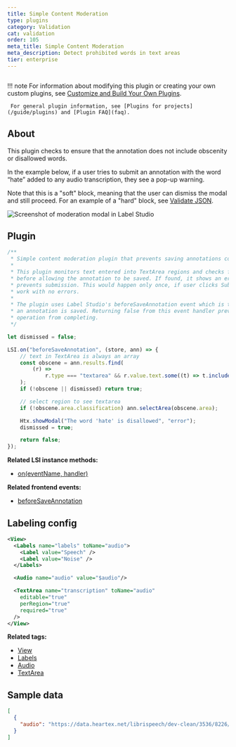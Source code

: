 ```yaml
---
title: Simple Content Moderation
type: plugins
category: Validation
cat: validation
order: 105
meta_title: Simple Content Moderation
meta_description: Detect prohibited words in text areas
tier: enterprise
---
```


<img src="/images/plugins/moderation-thumb.png" alt="" class="gif-border" style="max-width: 552px !important;" />

!!! note
     For information about modifying this plugin or creating your own custom plugins, see [Customize and Build Your Own Plugins](custom).

     For general plugin information, see [Plugins for projects](/guide/plugins) and [Plugin FAQ](faq).

## About

This plugin checks to ensure that the annotation does not include obscenity or disallowed words. 

In the example below, if a user tries to submit an annotation with the word “hate” added to any audio transcription, they see a pop-up warning. 

Note that this is a "soft" block, meaning that the user can dismiss the modal and still proceed. For an example of a "hard" block, see [Validate JSON](json_validation). 

![Screenshot of moderation modal in Label Studio](/images/plugins/moderation.png)


## Plugin

```javascript
/**
 * Simple content moderation plugin that prevents saving annotations containing hate speech
 *
 * This plugin monitors text entered into TextArea regions and checks for the word "hate"
 * before allowing the annotation to be saved. If found, it shows an error message and
 * prevents submission. This would happen only once, if user clicks Submit again it would
 * work with no errors.
 *
 * The plugin uses Label Studio's beforeSaveAnnotation event which is triggered before
 * an annotation is saved. Returning false from this event handler prevents the save
 * operation from completing.
 */

let dismissed = false;

LSI.on("beforeSaveAnnotation", (store, ann) => {
	// text in TextArea is always an array
	const obscene = ann.results.find(
		(r) =>
			r.type === "textarea" && r.value.text.some((t) => t.includes("hate")),
	);
	if (!obscene || dismissed) return true;

	// select region to see textarea
	if (!obscene.area.classification) ann.selectArea(obscene.area);

	Htx.showModal("The word 'hate' is disallowed", "error");
	dismissed = true;

	return false;
});
```

**Related LSI instance methods:**

* [on(eventName, handler)](custom#LSI-on-eventName-handler)
  
**Related frontend events:**

* [beforeSaveAnnotation](/guide/frontend_reference#beforeSaveAnnotation)

## Labeling config

```xml
<View>
  <Labels name="labels" toName="audio">
    <Label value="Speech" />
    <Label value="Noise" />
  </Labels>

  <Audio name="audio" value="$audio"/>

  <TextArea name="transcription" toName="audio"
    editable="true"
    perRegion="true"
    required="true"
  />
</View>
```

**Related tags:**

* [View](/tags/view.html)
* [Labels](/tags/labels.html)
* [Audio](/tags/audio.html)
* [TextArea](/tags/textarea.html)

## Sample data

```json
[
  {
    "audio": "https://data.heartex.net/librispeech/dev-clean/3536/8226/3536-8226-0024.flac.wav"
  }
]
```